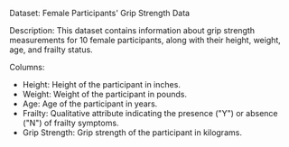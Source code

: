 Dataset: Female Participants' Grip Strength Data

Description: This dataset contains information about grip strength measurements for 10 female participants, along with their height, weight, age, and frailty status.

Columns:
- Height: Height of the participant in inches.
- Weight: Weight of the participant in pounds.
- Age: Age of the participant in years.
- Frailty: Qualitative attribute indicating the presence ("Y") or absence ("N") of frailty symptoms.
- Grip Strength: Grip strength of the participant in kilograms.

